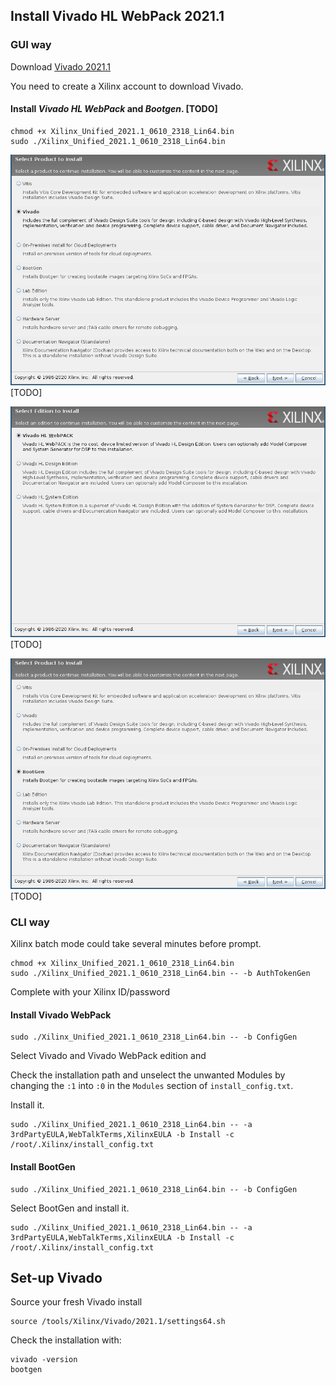 ## Install Vivado HL WebPack 2021.1

### GUI way

Download [Vivado 2021.1](https://www.xilinx.com/member/forms/download/xef.html?filename=Xilinx_Unified_2021.1_0610_2318_Lin64.bin)

You need to create a Xilinx account to download Vivado.

#### Install *Vivado HL WebPack* and *Bootgen*. [TODO]

```
chmod +x Xilinx_Unified_2021.1_0610_2318_Lin64.bin
sudo ./Xilinx_Unified_2021.1_0610_2318_Lin64.bin
```

![Vivado installation](../common_getting_started/install_vivado.png) [TODO]

![Vivado WebPack installation](../common_getting_started/install_vivado_webpack.png) [TODO]

![Bootgen installation](../common_getting_started/install_bootgen.png) [TODO]

### CLI way

Xilinx batch mode could take several minutes before prompt.

```
chmod +x Xilinx_Unified_2021.1_0610_2318_Lin64.bin
sudo ./Xilinx_Unified_2021.1_0610_2318_Lin64.bin -- -b AuthTokenGen
```

Complete with your Xilinx ID/password

#### Install Vivado WebPack

```
sudo ./Xilinx_Unified_2021.1_0610_2318_Lin64.bin -- -b ConfigGen
```

Select Vivado and Vivado WebPack edition and 

Check the installation path and unselect the unwanted Modules by changing the `:1` into `:0` in the `Modules` section of `install_config.txt`.

Install it.

```
sudo ./Xilinx_Unified_2021.1_0610_2318_Lin64.bin -- -a 3rdPartyEULA,WebTalkTerms,XilinxEULA -b Install -c /root/.Xilinx/install_config.txt
```

#### Install BootGen

```
sudo ./Xilinx_Unified_2021.1_0610_2318_Lin64.bin -- -b ConfigGen
```

Select BootGen and install it.

```
sudo ./Xilinx_Unified_2021.1_0610_2318_Lin64.bin -- -a 3rdPartyEULA,WebTalkTerms,XilinxEULA -b Install -c /root/.Xilinx/install_config.txt
```

## Set-up Vivado

Source your fresh Vivado install

```
source /tools/Xilinx/Vivado/2021.1/settings64.sh
```

Check the installation with:
```
vivado -version
bootgen
```
